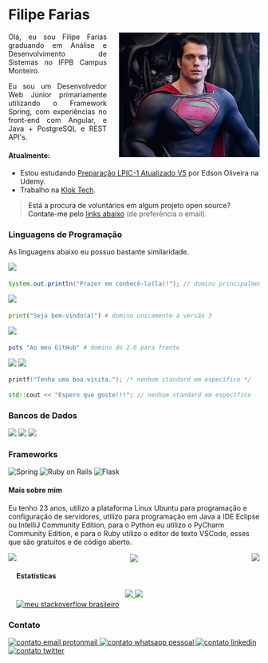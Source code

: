 
<h1>Filipe Farias</h1>

<img align="right" style="height: 250px;margin-left:25px" src="/superman-henry-cavill.gif" alt="Henry Cavill como superman acenando" srcset="">

<p style="text-align: justify;">
  Olá, eu sou Filipe Farias graduando em Análise e Desenvolvimento de Sistemas no IFPB Campus Monteiro.
</p>
<p style="text-align: justify;">
  Eu sou um Desenvolvedor Web Júnior primariamente utilizando o Framework Spring, com experiências no front-end com Angular, e Java + PostgreSQL e REST API's.
</p>

<h4>Atualmente:</h4>

- Estou estudando <a href="https://www.udemy.com/course/lpic-1-preparatorio-para-os-exames-101-e-102/">Preparação LPIC-1 Atualizado V5</a> por Edson Oliveira na Udemy.</li>
- Trabalho na <a href="https://www.klok.tech">Klok Tech<a>.


>Está a procura de voluntários em algum projeto open source? Contate-me pelo <a style="scroll-behavior: smooth;" href="#user-content-contato">links abaixo</a> (de preferência o email).


<h3>Linguagens de Programação</h3>

As linguagens abaixo eu possuo bastante similaridade.

<img style="height: 32px" src="https://img.shields.io/badge/Java-ED8B00?style=for-the-badge&logo=java&logoColor=white" />

  ```java
  System.out.println("Prazer em conhecê-lo(la)!"); // domino principalmente as versões 8 e 11
  ```

<img style="height: 32px" src="https://img.shields.io/badge/Python-14354C?style=for-the-badge&logo=python&logoColor=white" />

```python
print("Seja bem-vindo(a)") # domino unicamente a versão 3
```

<img style="height: 32px" src="https://img.shields.io/badge/Ruby-CC342D?style=for-the-badge&logo=ruby&logoColor=white" />

```Ruby
puts "Ao meu GitHub" # domino do 2.6 para frente
```

<img style="height: 32px" src="https://img.shields.io/badge/C-00599C?style=for-the-badge&logo=c&logoColor=white" />&nbsp;<img style="height: 32px" src="https://img.shields.io/badge/C%2B%2B-00599C?style=for-the-badge&logo=c%2B%2B&logoColor=white" />
    
```c
printf("Tenha uma boa visita."); /* nenhum standard em específico */
```
```cpp
std::cout << "Espero que goste!!!"; // nenhum standard em específico
```

### Bancos de Dados

<div>
  <span>
    <img style="height: 32px;" src="https://img.shields.io/badge/PostgreSQL-316192?style=for-the-badge&logo=postgresql&logoColor=white" />
  </span>
  <span>
    <img style="height: 32px;" src="https://img.shields.io/badge/MySQL-00000F?style=for-the-badge&logo=mysql&logoColor=white" />
  </span>
  <span>
    <img style="height: 32px;" src="https://img.shields.io/badge/MongoDB-4EA94B?style=for-the-badge&logo=mongodb&logoColor=white" />
  </span>
</div>

### Frameworks

<div>
  <span>
    <img style="height: 32px" src="https://img.shields.io/badge/Spring-6DB33F?style=for-the-badge&logo=spring&logoColor=white" alt="Spring">
  </span>
  <span>
    <img style="height: 32px" src="https://img.shields.io/badge/Ruby_on_Rails-CC0000?style=for-the-badge&logo=ruby-on-rails&logoColor=white" alt="Ruby on Rails">
  </span>
  <span>
    <img style="height: 32px" src="https://img.shields.io/badge/Flask-000000?style=for-the-badge&logo=flask&logoColor=white" alt="Flask">
  </span>
</div>

#### Mais sobre mim

Eu tenho 23 anos, utilizo a plataforma Linux Ubuntu para programação e configuração de servidores, utilizo para programação em Java a IDE Eclipse ou IntelliJ Community Edition, para o Python eu utilizo o PyCharm Community Edition, e para o Ruby utilizo o editor de texto VSCode, esses que são gratuitos e de código aberto.

<div align="center">
  <img align="left"style="height: 125px;" src="https://cdn.jsdelivr.net/gh/devicons/devicon/icons/atom/atom-original.svg" />
  <img align="center"style="height: 125px;" src="https://cdn.jsdelivr.net/gh/devicons/devicon/icons/ubuntu/ubuntu-plain-wordmark.svg" />
  <img align="right"style="height: 125px;" src="https://cdn.jsdelivr.net/gh/devicons/devicon/icons/ruby/ruby-plain-wordmark.svg" />
</div>

#### Estatísticas

<div align="center">
  <a style="width: fit-content; margin: 0 auto;" href="https://github.com/filipefariasc">
    <img height="150ren;" src="https://github-readme-stats.vercel.app/api?username=filipefariasc&show_icons=true&theme=dracula&include_all_commits=true&count_private=true"/>
    <img height="150rem;" src="https://github-readme-stats.vercel.app/api/top-langs/?username=filipefariasc&layout=compact&langs_count=7&theme=dracula"/>
  </a>
</div>
<a target="_blank" href="https://pt.stackoverflow.com/users/145481/filipe-farias">
  <img align="center" style="height: 24px;" src="https://aleen42.github.io/badges/src/stackoverflow.svg" alt="meu stackoverflow brasileiro">
</a>

### Contato
<div id="meus-contatos">
  <a href="mailto:filipe.farias.chagas@protonmail.com" target="_blank">
    <img src="https://img.shields.io/badge/ProtonMail-8B89CC?style=for-the-badge&logo=protonmail&logoColor=white" alt="contato email protonmail"/>
  </a>
  <a href="https://api.whatsapp.com/send?phone=558398601865" target="_blank">
    <img src="https://img.shields.io/badge/WhatsApp-25D366?style=for-the-badge&logo=whatsapp&logoColor=white" alt="contato whatsapp pessoal">
  </a>
  <a href="https://www.linkedin.com/in/filipe-farias/" target="_blank">
    <img src="https://img.shields.io/badge/LinkedIn-0077B5?style=for-the-badge&logo=linkedin&logoColor=white" alt="contato linkedin">
  </a>
  <a href="http://twitter.com/filipefariasc">
    <img src="https://img.shields.io/badge/Twitter-1DA1F2?style=for-the-badge&logo=twitter&logoColor=white" alt="contato twitter">
  </a>
</div>
